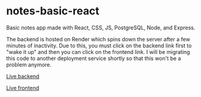 # notes-basic-react
Basic notes app made with React, CSS, JS, PostgreSQL, Node, and Express.

The backend is hosted on Render which spins down the server after a few minutes of inactivity. Due to this, you must click on the backend link first to "wake it up" and then you can click on the frontend link. I will be migrating this code to another deployment service shortly so that this won't be a problem anymore.

[Live backend](https://keepr-backend.onrender.com/)

[Live frontend](https://keepr-notes.onrender.com)
